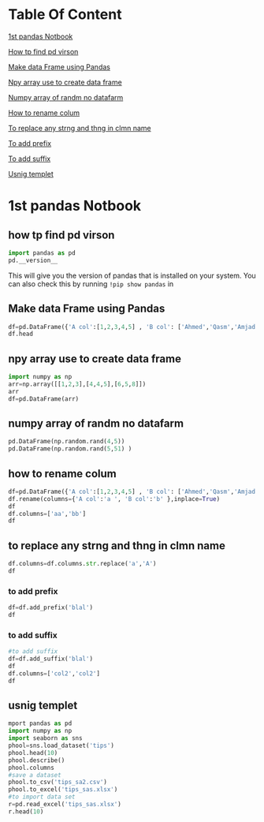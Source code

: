 # Table Of Content

[1st pandas Notbook](#1st-pandas-notbook)

[How tp find pd virson](#how-tp-find-pd-virson)

[Make data Frame using Pandas](#make-data-frame-using-pandas)

[Npy array use to create data frame](#npy-array-use-to-create-data-frame)

[Numpy array of randm no datafarm](#numpy-array-of-randm-no-datafarm)

[How to rename colum](#how-to-rename-colum)

[To replace any strng and thng in clmn name](#to-replace-any-strng-and-thng-in-clmn-name)

[To add prefix](#to-add-prefix)

[To add suffix](#to-add-suffix)

[Usnig templet](#usnig-templet)

# 1st pandas Notbook

## how tp find pd virson

```python
import pandas as pd
pd.__version__
```

This will give you the version of pandas that is installed on your system. You can also check this by running `!pip show pandas` in

## Make data Frame using Pandas

```python
df=pd.DataFrame({'A col':[1,2,3,4,5] , 'B col': ['Ahmed','Qasm','Amjad','Amjad','Amjad']})
df.head

```

## npy array use to create data frame

```python
import numpy as np
arr=np.array([[1,2,3],[4,4,5],[6,5,8]])
arr
df=pd.DataFrame(arr)
```

## numpy array of randm no datafarm

```python
pd.DataFrame(np.random.rand(4,5))
pd.DataFrame(np.random.rand(5,51) )   
```

## how to rename colum

```python
df=pd.DataFrame({'A col':[1,2,3,4,5] , 'B col': ['Ahmed','Qasm','Amjad','Amjad','Amjad']})
df.rename(columns={'A col':'a ', 'B col':'b' },inplace=True)
df
df.columns=['aa','bb']
df
```

## to replace any strng and thng in clmn name

```python
df.columns=df.columns.str.replace('a','A') 
df
```

### to add prefix

```python
df=df.add_prefix('blal')
df
```

### to add suffix

```python
#to add suffix
df=df.add_suffix('blal')
df
df.columns=['col2','col2']
df
```

## usnig templet

```python
mport pandas as pd
import numpy as np
import seaborn as sns
phool=sns.load_dataset('tips')
phool.head(10)
phool.describe()
phool.columns
#save a dataset
phool.to_csv('tips_sa2.csv')
phool.to_excel('tips_sas.xlsx')
#to import data set
r=pd.read_excel('tips_sas.xlsx')
r.head(10) 
```
